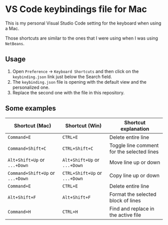 # VS Code keybindings file for Mac

This is my personal Visual Studio Code setting for the keyboard when using a Mac.

Those shortcuts are similar to the ones that I were using when I was using `NetBeans`.

## Usage

1. Open `Preference` -> `Keyboard Shortcuts` and then click on the `keybinding.json` link just below the Search field.
2. The `keybinding.json` file is opening with the default view and the personalized one.
3. Replace the second one with the file in this repository.

## Some examples

| Shortcut (Mac) | Shortcut (Win) | Shortcut explanation |
|---------------|---------------|-----------|
| `Command+E` | `CTRL+E` | Delete entire line |
| `Command+Shift+C` | `CTRL+Shift+C` | Toggle line comment for the selected lines |
| `Alt+Shift+Up` or `...+Down` | `Alt+Shift+Up` or `...+Down` | Move line up or down |
| `Command+Shift+Up` or `...+Down` | `CTRL+Shift+Up` or `...+Down` | Copy line up or down |
| `Command+E` | `CTRL+E` | Delete entire line |
| `Alt+Shift+F` | `Alt+Shift+F` | Format the selected block of lines |
| `Command+H` | `CTRL+H` | Find and replace in the active file |
